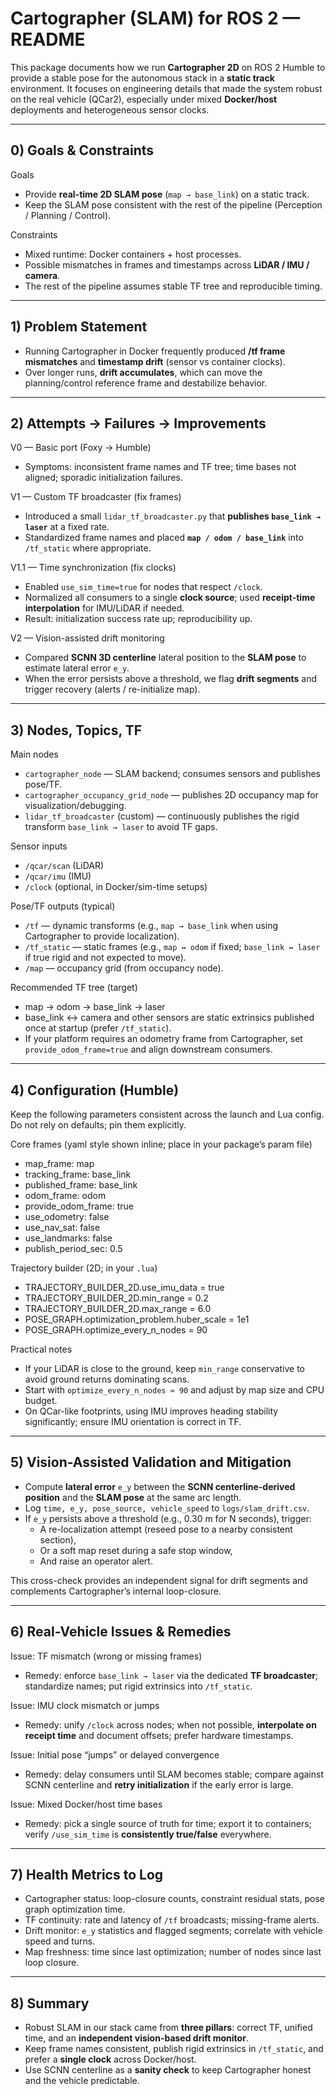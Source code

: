 # Cartographer (SLAM) for ROS 2 — README

This package documents how we run **Cartographer 2D** on ROS 2 Humble to provide a stable pose for the autonomous stack in a **static track** environment. It focuses on engineering details that made the system robust on the real vehicle (QCar2), especially under mixed **Docker/host** deployments and heterogeneous sensor clocks.

---

## 0) Goals & Constraints

Goals
- Provide **real-time 2D SLAM pose** (`map → base_link`) on a static track.
- Keep the SLAM pose consistent with the rest of the pipeline (Perception / Planning / Control).

Constraints
- Mixed runtime: Docker containers + host processes.
- Possible mismatches in frames and timestamps across **LiDAR / IMU / camera**.
- The rest of the pipeline assumes stable TF tree and reproducible timing.

---

## 1) Problem Statement

- Running Cartographer in Docker frequently produced **/tf frame mismatches** and **timestamp drift** (sensor vs container clocks).
- Over longer runs, **drift accumulates**, which can move the planning/control reference frame and destabilize behavior.

---

## 2) Attempts → Failures → Improvements

V0 — Basic port (Foxy → Humble)
- Symptoms: inconsistent frame names and TF tree; time bases not aligned; sporadic initialization failures.

V1 — Custom TF broadcaster (fix frames)
- Introduced a small `lidar_tf_broadcaster.py` that **publishes `base_link → laser`** at a fixed rate.
- Standardized frame names and placed **`map / odom / base_link`** into `/tf_static` where appropriate.

V1.1 — Time synchronization (fix clocks)
- Enabled `use_sim_time=true` for nodes that respect `/clock`.
- Normalized all consumers to a single **clock source**; used **receipt-time interpolation** for IMU/LiDAR if needed.
- Result: initialization success rate up; reproducibility up.

V2 — Vision-assisted drift monitoring
- Compared **SCNN 3D centerline** lateral position to the **SLAM pose** to estimate lateral error `e_y`.
- When the error persists above a threshold, we flag **drift segments** and trigger recovery (alerts / re-initialize map).

---

## 3) Nodes, Topics, TF

Main nodes
- `cartographer_node` — SLAM backend; consumes sensors and publishes pose/TF.
- `cartographer_occupancy_grid_node` — publishes 2D occupancy map for visualization/debugging.
- `lidar_tf_broadcaster` (custom) — continuously publishes the rigid transform `base_link → laser` to avoid TF gaps.

Sensor inputs
- `/qcar/scan` (LiDAR)
- `/qcar/imu`  (IMU)
- `/clock`     (optional, in Docker/sim-time setups)

Pose/TF outputs (typical)
- `/tf` — dynamic transforms (e.g., `map → base_link` when using Cartographer to provide localization).
- `/tf_static` — static frames (e.g., `map ↔ odom` if fixed; `base_link ↔ laser` if true rigid and not expected to move).
- `/map` — occupancy grid (from occupancy node).

Recommended TF tree (target)
- map → odom → base_link → laser
- base_link ↔ camera and other sensors are static extrinsics published once at startup (prefer `/tf_static`).
- If your platform requires an odometry frame from Cartographer, set `provide_odom_frame=true` and align downstream consumers.

---

## 4) Configuration (Humble)

Keep the following parameters consistent across the launch and Lua config. Do not rely on defaults; pin them explicitly.

Core frames (yaml style shown inline; place in your package’s param file)
- map_frame: map  
- tracking_frame: base_link  
- published_frame: base_link  
- odom_frame: odom  
- provide_odom_frame: true  
- use_odometry: false  
- use_nav_sat: false  
- use_landmarks: false  
- publish_period_sec: 0.5  

Trajectory builder (2D; in your `.lua`)
- TRAJECTORY_BUILDER_2D.use_imu_data = true  
- TRAJECTORY_BUILDER_2D.min_range = 0.2  
- TRAJECTORY_BUILDER_2D.max_range = 6.0  
- POSE_GRAPH.optimization_problem.huber_scale = 1e1  
- POSE_GRAPH.optimize_every_n_nodes = 90  

Practical notes
- If your LiDAR is close to the ground, keep `min_range` conservative to avoid ground returns dominating scans.
- Start with `optimize_every_n_nodes ≈ 90` and adjust by map size and CPU budget.
- On QCar-like footprints, using IMU improves heading stability significantly; ensure IMU orientation is correct in TF.

---

## 5) Vision-Assisted Validation and Mitigation

- Compute **lateral error** `e_y` between the **SCNN centerline-derived position** and the **SLAM pose** at the same arc length.
- Log `time, e_y, pose_source, vehicle_speed` to `logs/slam_drift.csv`.
- If `e_y` persists above a threshold (e.g., 0.30 m for N seconds), trigger:
  - A re-localization attempt (reseed pose to a nearby consistent section),
  - Or a soft map reset during a safe stop window,
  - And raise an operator alert.

This cross-check provides an independent signal for drift segments and complements Cartographer’s internal loop-closure.

---

## 6) Real-Vehicle Issues & Remedies

Issue: TF mismatch (wrong or missing frames)
- Remedy: enforce `base_link → laser` via the dedicated **TF broadcaster**; standardize names; put rigid extrinsics into `/tf_static`.

Issue: IMU clock mismatch or jumps
- Remedy: unify `/clock` across nodes; when not possible, **interpolate on receipt time** and document offsets; prefer hardware timestamps.

Issue: Initial pose “jumps” or delayed convergence
- Remedy: delay consumers until SLAM becomes stable; compare against SCNN centerline and **retry initialization** if the early error is large.

Issue: Mixed Docker/host time bases
- Remedy: pick a single source of truth for time; export it to containers; verify `/use_sim_time` is **consistently true/false** everywhere.


---

## 7) Health Metrics to Log

- Cartographer status: loop-closure counts, constraint residual stats, pose graph optimization time.
- TF continuity: rate and latency of `/tf` broadcasts; missing-frame alerts.
- Drift monitor: `e_y` statistics and flagged segments; correlate with vehicle speed and turns.
- Map freshness: time since last optimization; number of nodes since last loop closure.

---


## 8) Summary

- Robust SLAM in our stack came from **three pillars**: correct TF, unified time, and an **independent vision-based drift monitor**.  
- Keep frame names consistent, publish rigid extrinsics in `/tf_static`, and prefer a **single clock** across Docker/host.  
- Use SCNN centerline as a **sanity check** to keep Cartographer honest and the vehicle predictable.

